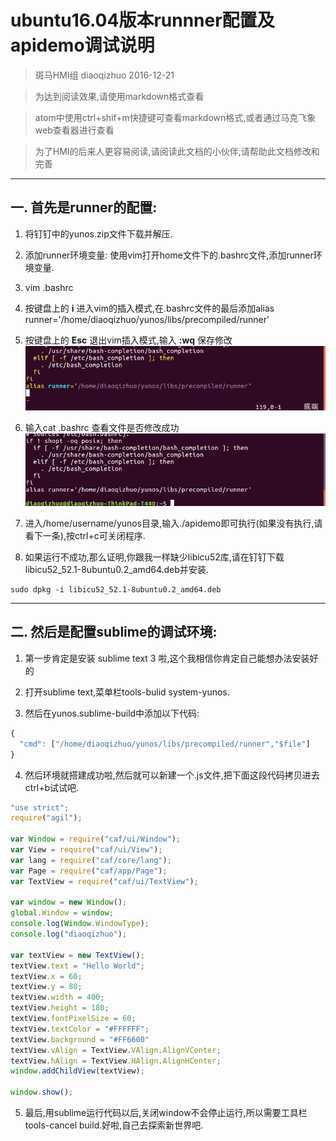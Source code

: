 # ubuntu16.04版本runnner配置及apidemo调试说明

> 斑马HMI组  diaoqizhuo  2016-12-21

> 为达到阅读效果,请使用markdown格式查看

> atom中使用ctrl+shif+m快捷键可查看markdown格式,或者通过马克飞象web查看器进行查看

> 为了HMI的后来人更容易阅读,请阅读此文档的小伙伴,请帮助此文档修改和完善

___________


## 一. 首先是runner的配置:

1. 将钉钉中的yunos.zip文件下载并解压.

2. 添加runner环境变量: 使用vim打开home文件下的.bashrc文件,添加runner环境变量.

  1. vim .bashrc

  2. 按键盘上的 **i** 进入vim的插入模式,在.bashrc文件的最后添加alias runner='/home/diaoqizhuo/yunos/libs/precompiled/runner'


  3. 按键盘上的 **Esc** 退出vim插入模式,输入 **:wq** 保存修改
  ![](https://github.com/DiaoQizhuo1991/Markdown-photos/blob/master/runner%E7%8E%AF%E5%A2%83%E9%85%8D%E7%BD%AE.png?raw=true)

  4. 输入cat .bashrc 查看文件是否修改成功
  ![](https://github.com/DiaoQizhuo1991/Markdown-photos/blob/master/cat%E6%9F%A5%E7%9C%8Brunner%E9%85%8D%E7%BD%AE.png?raw=true)

3. 进入/home/username/yunos目录,输入./apidemo即可执行(如果没有执行,请看下一条),按ctrl+c可关闭程序.

4. 如果运行不成功,那么证明,你跟我一样缺少libicu52库,请在钉钉下载libicu52_52.1-8ubuntu0.2_amd64.deb并安装.

  ```linux
  sudo dpkg -i libicu52_52.1-8ubuntu0.2_amd64.deb
  ```

____________

## 二. 然后是配置sublime的调试环境:

1. 第一步肯定是安装 sublime text 3 啦,这个我相信你肯定自己能想办法安装好的

2. 打开sublime text,菜单栏tools-bulid system-yunos.

3. 然后在yunos.sublime-build中添加以下代码:
  ```javascript
  {
	"cmd": ["/home/diaoqizhuo/yunos/libs/precompiled/runner","$file"]
  }
  ```
4. 然后环境就搭建成功啦,然后就可以新建一个.js文件,把下面这段代码拷贝进去ctrl+b试试吧.
  ```javascript
  "use strict";
  require("agil");

  var Window = require("caf/ui/Window");
  var View = require("caf/ui/View");
  var lang = require("caf/core/lang");
  var Page = require("caf/app/Page");
  var TextView = require("caf/ui/TextView");

  var window = new Window();
  global.Window = window;
  console.log(Window.WindowType);
  console.log("diaoqizhuo");

  var textView = new TextView();
  textView.text = "Hello World";
  textView.x = 60;
  textView.y = 80;
  textView.width = 400;
  textView.height = 180;
  textView.fontPixelSize = 60;
  textView.textColor = "#FFFFFF";
  textView.background = "#FF6600"
  textView.vAlign = TextView.VAlign.AlignVCenter;
  textView.hAlign = TextView.HAlign.AlignHCenter;
  window.addChildView(textView);

  window.show();
  ```

5. 最后,用sublime运行代码以后,关闭window不会停止运行,所以需要工具栏tools-cancel build.好啦,自己去探索新世界吧.
